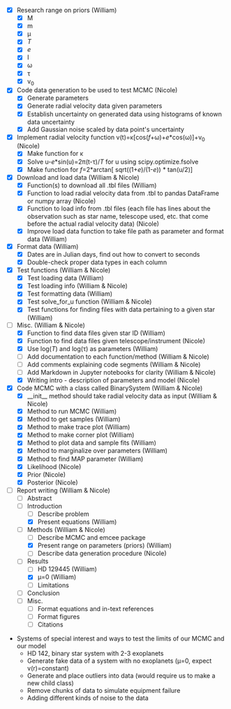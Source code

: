 - [X] Research range on priors (William)
  - [X] M
  - [X] m
  - [X] &mu;
  - [X] _T_
  - [X] _e_
  - [X] I
  - [X] &omega;
  - [X] &tau;
  - [X] v<sub>0</sub> 
- [X] Code data generation to be used to test MCMC (Nicole)
  - [X] Generate parameters
  - [X] Generate radial velocity data given parameters
  - [X] Establish uncertainty on generated data using histograms of known data uncertainty
  - [X] Add Gaussian noise scaled by data point's uncertainty
- [X] Implement radial velocity function v(t)=&kappa;[cos(_f_+&omega;)+_e_*cos(&omega;)]+v<sub>0</sub> (Nicole)
  - [X] Make function for &kappa;
  - [X] Solve u-_e_*sin(u)=2&pi;(t-&tau;)/_T_ for u using scipy.optimize.fsolve
  - [X] Make function for _f_=2*arctan[ sqrt((1+_e_)/(1-_e_)) * tan(u/2)]
- [X] Download and load data (William & Nicole)
  - [X] Function(s) to download all .tbl files (William)
  - [X] Function to load radial velocity data from .tbl to pandas DataFrame or numpy array (Nicole)
  - [X] Function to load info from .tbl files (each file has lines about the observation such as star name, telescope used, etc. that come before the actual radial velocity data) (Nicole)
  - [X] Improve load data function to take file path as parameter and format data (William)
- [X] Format data (William)
  - [X] Dates are in Julian days, find out how to convert to seconds
  - [X] Double-check proper data types in each column  
- [X] Test functions (William & Nicole)
  - [X] Test loading data (William)
  - [X] Test loading info (William & Nicole)
  - [X] Test formatting data (William)
  - [X] Test solve_for_u function (William & Nicole)
  - [X] Test functions for finding files with data pertaining to a given star (William)
- [ ] Misc. (William & Nicole)
  - [X] Function to find data files given star ID (William)
  - [X] Function to find data files given telescope/instrument (Nicole)
  - [X] Use log(_T_) and log(&tau;) as parameters (William) 
  - [ ] Add documentation to each function/method (William & Nicole)
  - [ ] Add comments explaining code segments (William & Nicole)
  - [ ] Add Markdown in Jupyter notebooks for clarity (William & Nicole)
  - [X] Writing intro - description of parameters and model (Nicole) 
- [X] Code MCMC with a class called BinarySystem (William & Nicole) 
  - [X] \_\_init\_\_ method should take radial velocity data as input (William & Nicole)
  - [X] Method to run MCMC (William)
  - [X] Method to get samples (William)
  - [X] Method to make trace plot (William)
  - [X] Method to make corner plot (William)
  - [X] Method to plot data and sample fits (William)
  - [X] Method to marginalize over parameters (William)
  - [X] Method to find MAP parameter (William)
  - [X] Likelihood (Nicole)
  - [X] Prior (Nicole)
  - [X] Posterior (Nicole)
- [ ] Report writing (William & Nicole)
  - [ ] Abstract
  - [ ] Introduction
    - [ ] Describe problem
    - [X] Present equations (William)
  - [ ] Methods (William & Nicole)
    - [ ] Describe MCMC and emcee package
    - [X] Present range on parameters (priors) (William)
    - [ ] Describe data generation procedure (Nicole)
  - [ ] Results
    - [ ] HD 129445 (William)
    - [X] &mu;=0 (William)
    - [ ] Limitations
  - [ ] Conclusion
  - [ ] Misc. 
    - [ ] Format equations and in-text references 
    - [ ] Format figures
    - [ ] Citations
- Systems of special interest and ways to test the limits of our MCMC and our model
  - HD 142, binary star system with 2-3 exoplanets
  - Generate fake data of a system with no exoplanets (&mu;=0, expect v(r)=constant)
  - Generate and place outliers into data (would require us to make a new child class)
  - Remove chunks of data to simulate equipment failure
  - Adding different kinds of noise to the data     
